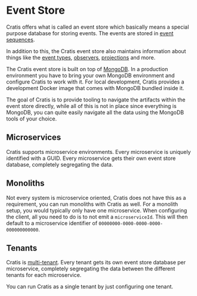 # Event Store

Cratis offers what is called an event store which basically means a special purpose database
for storing events. The events are stored in [event sequences](./event-sequence.md).

In addition to this, the Cratis event store also maintains information about things like the
[event types](./event-type.md), [observers](./observer.md), [projections](./projection.md) and more.

The Cratis event store is built on top of [MongoDB](https://mongodb.com). In a production environment
you have to bring your own MongoDB environment and configure Cratis to work with it. For local development,
Cratis provides a development Docker image that comes with MongoDB bundled inside it.

The goal of Cratis is to provide tooling to navigate the artifacts within the event store
directly, while all of this is not in place since everything is MongoDB, you can quite easily navigate all
the data using the MongoDB tools of your choice.

## Microservices

Cratis supports microservice environments. Every microservice is uniquely identified with a GUID.
Every microservice gets their own event store database, completely segregating the data.

## Monoliths

Not every system is microservice oriented, Cratis does not have this as a requirement, you can run monoliths with Cratis as well.
For a monolith setup, you would typically only have one microservice. When configuring the client, all you
need to do is to not emit a `microserviceId`. This will then default to a microservice identifier of `00000000-0000-0000-0000-000000000000`.

## Tenants

Cratis is [multi-tenant](./tenancy.md). Every tenant gets its own event store database per microservice,
completely segregating the data between the different tenants for each microservice.

You can run Cratis as a single tenant by just configuring one tenant.
